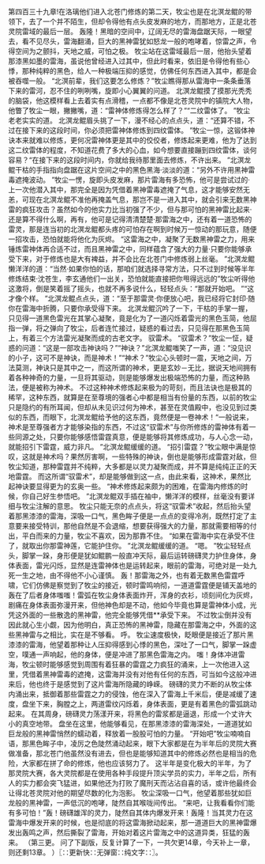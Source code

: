 第四百三十九章!在洛璃他们进入北苍门修炼的第二天，牧尘也是在北溟龙鲲的带领下，去了一个并不陌生，但却令得他有点头皮发麻的地方，而那地方，正是北苍灵院雷域的最后一层。
轰隆！黑暗的空间中，辽阔无尽的雷海盘踞天际，一眼望去，看不见尽头，雷海翻涌，巨大的黑神雷犹如怒龙一般的咆哮着，惊雷之声，令得空间为之颤抖，天地之威，可怕之极。
牧尘站在这雷域最后一层，他抬头望着那漆黑如墨的雷海，虽说他曾经进入过其中，但此时看来，依旧是令得他有些心悸，那种纯粹的黑色，给人一种极端压抑的感觉，仿佛任何东西进入其中，都是会被吞噬一般。
“北溟前辈，我们这要怎么修炼？”牧尘瞧得那从雷海中一条条垂落下来的雷河，忍不住的咧咧嘴，旋即小心翼翼的问道。
北溟龙鲲摸了摸那光秃秃的脑袋，他这模样看上去着实有点滑稽，一点都不像是北苍灵院中的镇院大人物，他瞥了牧尘一眼，撇撇嘴，道：“雷神体修炼得怎么样了？”“二纹雷体了。
”牧尘老老实实的道。
北溟龙鲲眉头挑了一下，漫不经心的点点头，道：“还算不错，不过在接下来的这段时间，你必须把雷神体修炼到四纹雷体。
”牧尘一惊，这锻体神诀本来就难以修炼，更何况雷神体更是其中的佼佼者，修炼起来更难，他为了达到这二纹雷体的程度，不知道花费了多大的心血，如今想要直接蹦到四纹雷体，谈何容易？“在接下来的这段时间内，你就给我待那里面去修炼，不许出来。
”北溟龙鲲干枯的手指指向盘踞在这片空间之中的黑色黑海·淡淡的道：“另外不许用黑神雷毒遮掩波动。
”牧尘一愣，旋即头皮发麻，那片雷海有多恐怖，他可是尝试过的·上一次他潜入其中，那完全是因为凭借着黑神雷毒遮掩了气息，这才能够安然无恙，可现在北溟龙鲲不准他再掩盖气息，那岂不是一进入其中，就会引来无数黑神雷的疯狂攻击？虽然如今的他实力比当初强了不少，但与那可怕的黑神雷比起来·还是算不得什么啊，再有，他可是记得清清楚楚·那雷海之中，还有着一道恐怖的雷灵，那是连当初的北溟龙鲲都头疼的可怕存在啊到时候万一惊动的那玩意，随便一招攻击，恐怕就能将他化为灰烬。
“这雷海之中，凝聚了无数黑神雷之力，用来锤炼雷神体再合适不过，而且黑神雷之中，同样蕴含了强大的力量·只要你能够承受下来，对于修炼也是大有裨益，并不会比在北苍门中修炼弱上丝毫。
”北溟龙鲲懒洋洋的道：“当然·如果你怕的话，那咱们就选择寻常方法，只不过到时候等半年修炼结束·沈苍生，李玄通他们一出关，恐怕就能直接把你甩得远远的”牧尘听得他这激将，倒是笑着摇了摇头，也就不再多说什么，轻轻点头：“那就开始吧。
”“这才像个样。
”北溟龙鲲点点头，道：“至于那雷灵·你便放心吧，我已经将它封印·随你在雷海中折腾，只要你承受得下来。
北溟龙鲲沉吟了一下，干枯的手掌一握，只见得一道黑色雷光在其掌心凝聚，竟是化为了一道闪烁着雷光的黑色玉简，他屈指一弹，将之弹向了牧尘，后者连忙接过，疑惑的看过去，只见得在那黑色玉简上，有着三个方法雷光凝聚而成的古老文字。
驭雷术。
“驭雷术？”牧尘一怔，疑惑的问道：“这是一部攻击神诀吗？”“神诀？”北溟龙鲲嗤笑了一声，道：“没见识的小子，这可不是神诀，而是神术！”“神术？”牧尘心头顿时一震，天地之间，万法莫测，神诀只是其中之一，而这所谓的神术，更是玄妙－无比，据说天地间拥有着各种神奇的力量，一旦将其驱动，则是能够爆发出极端恐怖的力量，而这种熟法，便是被称为神术。
不过这种神术修炼起来极为的苛刻，而且法诀也是极其的稀罕，这种东西，就算是在至尊境的强者心中都是相当有份量的东西，以前的牧尘只是隐约的有所耳闻，但却从未见识过何为神术，甚至在灵值殿中，也没见到过类似的东西，而眼下，北溟龙鲲给予他的这东西，竟然便是一卷神术！“一般说来，神术是至尊强者方才能够染指的东西，不过这“驭雷术”与你所修炼的雷神体有着一些同源之处，只要你能够感悟雷霆真意，便是能够将其修炼成功，与人心念一动，就能招引下雷霆，威力非凡。
”北溟龙鲲缓缓的道。
“招引雷霆？”牧尘眼中满是惊叹，这就是神术吗？果然厉害啊，一些特殊的神诀，倒也是能够形成雷霆对敌，但牧尘知道，那种雷霆并不纯粹，大多都是以灵力凝聚而成，并不算是纯纯正正的天地雷霆。
而这所谓“驭雷术”，却是能够做到这一点，由此来看，这神术，果然比起神诀要显得更为的玄奥一些。
“神术修炼起来颇为的困难，在雷海内修炼的时候，你自己好生参悟吧。
”北溟龙鲲双手插在袖中，懒洋洋的模样，丝毫没有要详细与牧尘注解的意思。
牧尘只能无奈的点点头，将这“驭雷术”收起，然后抬头望着那黑漆漆的雷海，深吸一口气，黑色眸子便是一点点的变得冷冽，既然打定了主意要来接受特训，那他自然是不会退缩，想要获得强大的力量，那就需要相等的付出，平白而来的力量，牧尘不喜欢，因为那靠不住。
“如果在雷海中实在承受不住了，就取出你那雷神莲，它能护住你。
”北溟龙鲲缓缓的道。
“嗯。
”牧尘轻轻点头，脚掌一跺，身形便是犹如鲲鹏一般直冲天际，最后运转磅礴灵力护住身体，身体表面，雷光闪烁，显然是连雷神体也是运转起来，眼前的雷海，可绝对是一处九死一生之地，由不得他不小心谨慎。
轰！那雷海之外，也有着无数黑色雷霆呼啸，它们仿佛是察觉到了牧尘的接近，顿时雷鸣响彻，一道道雷霆便是铺天盖地的轰在了后者身体嗤嗤！雷弧在牧尘身体表面炸开，浑身的衣衫，顷刻间化为灰烬，剧痛在身体表面弥漫开来，但他神色却是不动，他如今毕竟也算是雷神体小成，光凭这外面的一些散逸的黑神雷，他完全能够凭借**承受下来。
不过牧尘倒并没有因此就心生小觑，因为他明白，真正恐怖的黑神雷，隐藏在那雷海之中，外面的这些黑神雷与之相比，实在是不够看。
呼。
牧尘速度极快，眨眼便是接近了那片黑漆漆的雷海，他望着那种让人压抑得感到心悸的黑色，深吐了一口气，脚掌一跺虚空，噗通一声响起，他的身体，便是冲进了那黑色雷海之内。
嗤！身体冲进雷海，牧尘顿时能够感觉到周围有着狂暴的雷霆之力疯狂的涌来，上一次他进入这里，凭借着黑神雷毒的遮掩，这雷海并没有对他有任何的东西，可当如今这般冲进来后，他也终于是感觉到了这片雷海所隐藏的峥嵘。
磅礴的灵力不断的从牧尘体内涌出来，抵御着那些雷霆之力的侵蚀，他在深入了雷海上千米后，便是减缓了速度，盘坐下来，胸膛之上，两道雷纹闪烁着，身体表面，更是有着黑色的雷弧跳动起来。
在其周身，磅礴灵力荡漾开来，将黑色的雷浆都是逼退，形成一个丈许大小的真空地带。
盘坐在这里，他能够看见，在那黑漆漆的雷海深处，一道道犹如巨龙般的黑神雷悄然的蠕动着，释放着一股股可怕的力量。
“开始吧”牧尘喃喃自语，那黑色眸子中，凌厉之色陡然涌动起来，眼下大家都是在为半年后的灵院大赛做准备，那北苍门他虽然没有进去，但也是能够知道其中的修炼必然也是相当的危险，大家都在拼了命的修炼，他也应该努力了。
这半年是变化极大的半年，为了那灵院大赛，各大灵院都是在使用各种手段提升顶尖学员的实力，半年之后，所有人的实力都会突飞猛进，如果他还为打败了魔刑天而沾沾自喜的话，或许他最终会让得北苍灵院对他的期望尽数的化为泡影。
牧尘深吸一口气，他望着那些犹如巨龙般的黑神雷，一声低沉的咆哮，陡然自其喉咙间传出。
“来吧，让我看看你们能有多可怕！”轰！磅礴雄浑的灵力，陡然自其体内爆发开来！轰隆！当其灵力在这雷海中爆发开来的时候，也是彻底的将这雷海掀动起来，那一道道巨大的黑神雷爆发出轰鸣之声，然后撕裂了雷海，开始对着这片雷海之中的这道异类，狂猛的轰来。
（第三更。
问了下副版，反复计算了一下，一共欠更14章，今天补上一章，则还剩13章。
）〖∷更新快∷无弹窗∷纯文字∷〗。

